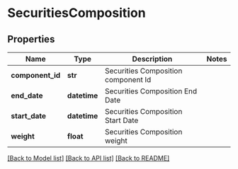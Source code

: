 # SecuritiesComposition

## Properties
Name | Type | Description | Notes
------------ | ------------- | ------------- | -------------
**component_id** | **str** | Securities Composition component Id | 
**end_date** | **datetime** | Securities Composition End Date | 
**start_date** | **datetime** | Securities Composition Start Date | 
**weight** | **float** | Securities Composition weight | 

[[Back to Model list]](../README.md#documentation-for-models) [[Back to API list]](../README.md#documentation-for-api-endpoints) [[Back to README]](../README.md)


